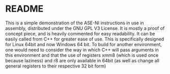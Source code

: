 README
======

This is a simple demonstration of the ASE-NI instructions in use in assembly, distributed under the GNU GPL V3 License.
It is mostly a proof of concept piece, and is heavily commented for easy readability. It can be easily called from C++ for
greater ease of use. This is specifically designed for Linux 64bit and now Windows 64 bit. To build for another environment, one would need to consider
the way in which C++ will pass arguments in this environment and that the use of registers xmm8 (which is used once because laziness)
and r8 are only available in 64bit (as well as change all general registers to their respective 32 bit form)